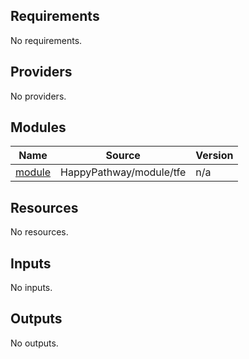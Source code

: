 <!-- BEGIN_TF_DOCS -->
## Requirements

No requirements.

## Providers

No providers.

## Modules

| Name | Source | Version |
|------|--------|---------|
| <a name="module_module"></a> [module](#module\_module) | HappyPathway/module/tfe | n/a |

## Resources

No resources.

## Inputs

No inputs.

## Outputs

No outputs.
<!-- END_TF_DOCS -->